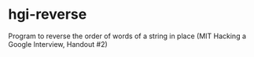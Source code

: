 hgi-reverse
===========

Program to reverse the order of words of a string in place (MIT Hacking a Google Interview, Handout #2)
